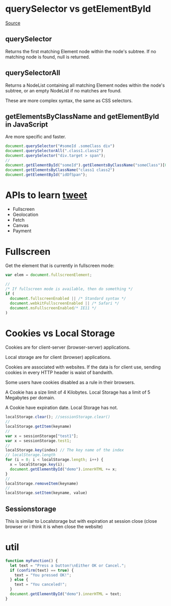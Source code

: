 # querySelector vs getElementById
[Source](https://stackoverflow.com/q/14377590/13636459)

## querySelector
Returns the first matching Element node within the node's subtree. If no matching node is found, null is returned.

## querySelectorAll
Returns a NodeList containing all matching Element nodes within the node's subtree, or an empty NodeList if no matches are found.

These are more complex syntax, the same as CSS selectors.


## getElementsByClassName and getElementById in JavaScript
Are more specific and faster.

``` javascript
document.querySelector("#someId .someClass div")
document.querySelectorAll(".class1.class2")
document.querySelector("div.target > span"); 
// 
document.getElementById("someId").getElementsByClassName("someClass")[0].getElementsByTagName("div")[0]
document.getElementsByClassName("class1 class2")
document.getElementById("idOfSpan"); 
```

# APIs to learn [tweet](https://twitter.com/adarsh____gupta/status/1527880635918196736?s=20&t=q-kaQR5_7fQCLnkwaM_byQ)
* Fullscreen
* Geolocation
* Fetch
* Canvas
* Payment


# Fullscreen
Get the element that is currently in fullscreen mode:
``` javascript
var elem = document.fullscreenElement;

// 
/* If fullscreen mode is available, then do something */
if (
  document.fullscreenEnabled || /* Standard syntax */
  document.webkitFullscreenEnabled || /* Safari */
  document.msFullscreenEnabled/* IE11 */
) 
```

# Cookies vs Local Storage
Cookies are for client-server (browser-server) applications.

Local storage are for client (browser) applications.

Cookies are associated with websites. If the data is for client use, sending cookies in every HTTP header is waist of bandwith.

Some users have cookies disabled as a rule in their browsers.

A Cookie has a size limit of 4 Kilobytes. Local Storage has a limit of 5 Megabytes per domain.

A Cookie have expiration date. Local Storage has not.

``` javascript
localStorage.clear(); //sessionStorage.clear()
// 
localStorage.getItem(keyname)
// 
var x = sessionStorage["test1"];
var x = sessionStorage.test1;
// 
localStorage.key(index) // The key name of the index
// localStorage.length
for (i = 0; i < localStorage.length; i++) {
  x = localStorage.key(i);
  document.getElementById("demo").innerHTML += x;
}
// 
localStorage.removeItem(keyname)
// 
localStorage.setItem(keyname, value)
```

## Sessionstorage
This is similar to Localstorage but with expiration at session close (close browser or i think it is when close the website)

# util
``` javascript
function myFunction() {
  let text = "Press a button!\nEither OK or Cancel.";
  if (confirm(text) == true) {
    text = "You pressed OK!";
  } else {
    text = "You canceled!";
  }
  document.getElementById("demo").innerHTML = text;
}
```